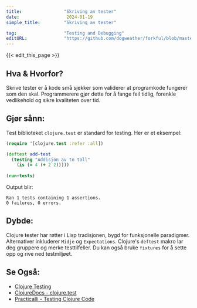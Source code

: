 ```yaml
---
title:                "Skriving av tester"
date:                  2024-01-19
simple_title:         "Skriving av tester"

tag:                  "Testing and Debugging"
editURL:              "https://github.com/dogweather/forkful/blob/master/content/no/clojure/writing-tests.md"
---
```


{{< edit_this_page >}}

## Hva & Hvorfor?
Skrive tester er å kode små sjekker som validerer at programkode fungerer som den skal. Programmerere gjør dette for å fange feil tidlig, forenkle vedlikehold og sikre kvaliteten over tid.

## Gjør sånn:
Test biblioteket `clojure.test` er standard for testing. Her er et eksempel:

```Clojure
(require '[clojure.test :refer :all])

(deftest add-test
  (testing "Addisjon av to tall"
    (is (= 4 (+ 2 2)))))
  
(run-tests)
```

Output blir:

```
Ran 1 tests containing 1 assertions.
0 failures, 0 errors.
```

## Dybde:
Clojure tester har røtter i Lisp tradisjonen, bygd for funksjonelle paradigmer. Alternativer inkluderer `Midje` og `Expectations`. Clojure's `deftest` makro lar deg gruppere og merke testtilfeller. Du kan også bruke `fixtures` for å sette opp og rive ned testmiljøet.

## Se Også:
- [Clojure Testing](https://clojure.org/guides/deps_and_cli#_testing)
- [ClojureDocs - clojure.test](https://clojuredocs.org/clojure.test)
- [Practicalli - Testing Clojure Code](https://practicalli.github.io/clojure/testing/)
